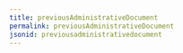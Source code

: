 ```yaml
---
title: previousAdministrativeDocument
permalink: previousAdministrativeDocument
jsonid: previousadministrativedocument
---
```

